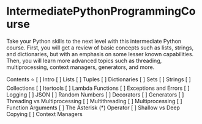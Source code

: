 # IntermediatePythonProgrammingCourse
Take your Python skills to the next level with this intermediate Python course. First, you will get a review of basic concepts such as lists, strings, and dictionaries, but with an emphasis on some lesser known capabilities. Then, you will learn more advanced topics such as threading, multiprocessing, context managers, generators, and more.


Contents ⭐️
[ ] Intro
[ ] Lists
[ ] Tuples
[ ] Dictionaries
[ ] Sets
[ ] Strings
[ ] Collections
[ ] Itertools
[ ] Lambda Functions
[ ] Exceptions and Errors
[ ] Logging
[ ] JSON
[ ] Random Numbers
[ ] Decorators
[ ] Generators
[ ] Threading vs Multiprocessing
[ ] Multithreading
[ ] Multiprocessing
[ ] Function Arguments
[ ] The Asterisk (*) Operator
[ ] Shallow vs Deep Copying
[ ] Context Managers
